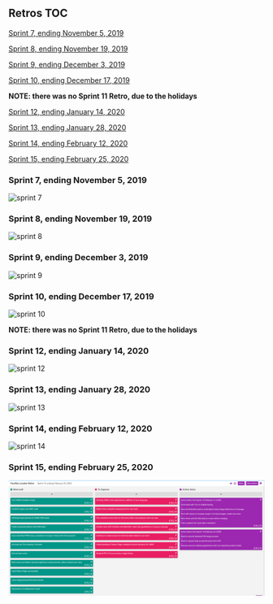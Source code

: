 ## Retros TOC

[Sprint 7, ending November 5, 2019](https://github.com/department-of-veterans-affairs/va.gov-team/blob/master/teams/vsa/teams/facility-locator/retros.md#sprint-7-ending-november-5-2019)

[Sprint 8, ending November 19, 2019](https://github.com/department-of-veterans-affairs/va.gov-team/blob/master/teams/vsa/teams/facility-locator/retros.md#sprint-8-ending-november-19-2019)

[Sprint 9, ending December 3, 2019](https://github.com/department-of-veterans-affairs/va.gov-team/blob/master/teams/vsa/teams/facility-locator/retros.md#sprint-9-ending-december-3-2019)

[Sprint 10, ending December 17, 2019](https://github.com/department-of-veterans-affairs/va.gov-team/blob/master/teams/vsa/teams/facility-locator/retros.md#sprint-10-ending-december-17-2019)

**NOTE: there was no Sprint 11 Retro, due to the holidays**

[Sprint 12, ending January 14, 2020](https://github.com/department-of-veterans-affairs/va.gov-team/blob/master/teams/vsa/teams/facility-locator/retros.md#sprint-10-ending-january-15-2020)

[Sprint 13, ending January 28, 2020](https://github.com/department-of-veterans-affairs/va.gov-team/blob/master/teams/vsa/teams/facility-locator/retros.md#sprint-13-ending-january-28-2020)

[Sprint 14, ending February 12, 2020](https://github.com/department-of-veterans-affairs/va.gov-team/blob/master/teams/vsa/teams/facility-locator/retros.md#sprint-14-ending-february-12-2020)

[Sprint 15, ending February 25, 2020](https://github.com/department-of-veterans-affairs/va.gov-team/blob/master/teams/vsa/teams/facility-locator/images/Retro%20Sprint%2015.png)

### Sprint 7, ending November 5, 2019

![sprint 7](https://github.com/department-of-veterans-affairs/va.gov-team/blob/master/teams/vsa/teams/facility-locator/images/Sprint%207%20Retro.png)


### Sprint 8, ending November 19, 2019
![sprint 8](https://github.com/department-of-veterans-affairs/va.gov-team/blob/master/teams/vsa/teams/facility-locator/images/sprint%208%20retro.png)


### Sprint 9, ending December 3, 2019
![sprint 9](https://github.com/department-of-veterans-affairs/va.gov-team/blob/master/teams/vsa/teams/facility-locator/images/Sprint%209%20Retro.png) 

### Sprint 10, ending December 17, 2019
![sprint 10](https://github.com/department-of-veterans-affairs/va.gov-team/blob/master/teams/vsa/teams/facility-locator/images/sprint%2010%20retro.png)


**NOTE: there was no Sprint 11 Retro, due to the holidays**

### Sprint 12, ending January 14, 2020

![sprint 12](https://github.com/department-of-veterans-affairs/va.gov-team/blob/master/teams/vsa/teams/facility-locator/images/sprint%2012%20retro.png)

### Sprint 13, ending January 28, 2020

![sprint 13](https://github.com/department-of-veterans-affairs/va.gov-team/blob/master/teams/vsa/teams/facility-locator/images/Retro%20Sprint%2013.png)

### Sprint 14, ending February 12, 2020
![sprint 14](https://github.com/department-of-veterans-affairs/va.gov-team/blob/master/teams/vsa/teams/facility-locator/images/Sprint%2014%20Retro.png)

### Sprint 15, ending February 25, 2020
![sprint 15](https://github.com/department-of-veterans-affairs/va.gov-team/blob/master/teams/vsa/teams/facility-locator/images/Retro%20Sprint%2015.png)
